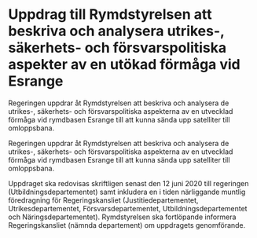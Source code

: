 # Uppdrag till Rymdstyrelsen att beskriva och analysera utrikes-, säkerhets- och försvarspolitiska aspekter av en utökad förmåga vid Esrange

Regeringen uppdrar åt Rymdstyrelsen att beskriva och analysera de utrikes-, säkerhets- och försvarspolitiska aspekterna av en utvecklad förmåga vid rymdbasen Esrange till att kunna sända upp satelliter till omloppsbana.

Regeringen uppdrar åt Rymdstyrelsen att beskriva och analysera de utrikes-, säkerhets- och försvarspolitiska aspekterna av en utvecklad förmåga vid rymdbasen Esrange till att kunna sända upp satelliter till omloppsbana.

Uppdraget ska redovisas skriftligen senast den 12 juni 2020 till regeringen (Utbildningsdepartementet) samt inkludera en i tiden närliggande muntlig föredragning för Regeringskansliet (Justitiedepartementet, Utrikesdepartementet, Försvarsdepartementet, Utbildningsdepartementet och Näringsdepartementet). Rymdstyrelsen ska fortlöpande informera Regeringskansliet (nämnda departement) om uppdragets genomförande.
